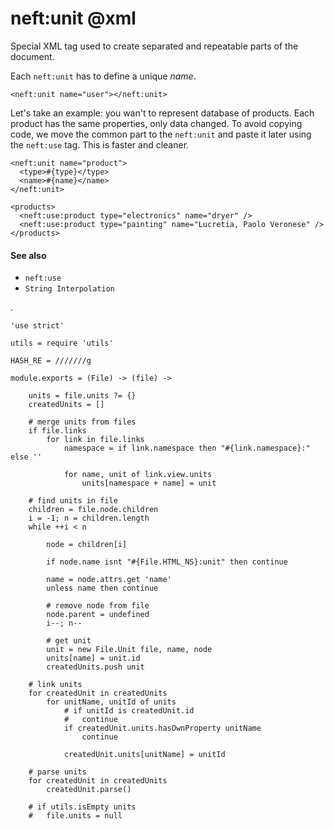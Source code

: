 neft:unit @xml
==============

Special XML tag used to create separated and repeatable parts of the document.

Each `neft:unit` has to define a unique *name*.

```
<neft:unit name="user"></neft:unit>
```

Let's take an example: you wan't to represent database of products.
Each product has the same properties, only data changed.
To avoid copying code, we move the common part to the `neft:unit` and paste it later
using the `neft:use` tag. This is faster and cleaner.

```view,example
<neft:unit name="product">
  <type>#{type}</type>
  <name>#{name}</name>
</neft:unit>

<products>
  <neft:use:product type="electronics" name="dryer" />
  <neft:use:product type="painting" name="Lucretia, Paolo Veronese" />
</products>
```

#### See also

- `neft:use`
- `String Interpolation`

.

	'use strict'

	utils = require 'utils'

	HASH_RE = ///////g

	module.exports = (File) -> (file) ->

		units = file.units ?= {}
		createdUnits = []

		# merge units from files
		if file.links
			for link in file.links
				namespace = if link.namespace then "#{link.namespace}:" else ''

				for name, unit of link.view.units
					units[namespace + name] = unit

		# find units in file
		children = file.node.children
		i = -1; n = children.length
		while ++i < n

			node = children[i]

			if node.name isnt "#{File.HTML_NS}:unit" then continue

			name = node.attrs.get 'name'
			unless name then continue

			# remove node from file
			node.parent = undefined
			i--; n--

			# get unit
			unit = new File.Unit file, name, node
			units[name] = unit.id
			createdUnits.push unit

		# link units
		for createdUnit in createdUnits
			for unitName, unitId of units
				# if unitId is createdUnit.id
				# 	continue
				if createdUnit.units.hasOwnProperty unitName
					continue

				createdUnit.units[unitName] = unitId

		# parse units
		for createdUnit in createdUnits
			createdUnit.parse()

		# if utils.isEmpty units
		# 	file.units = null
